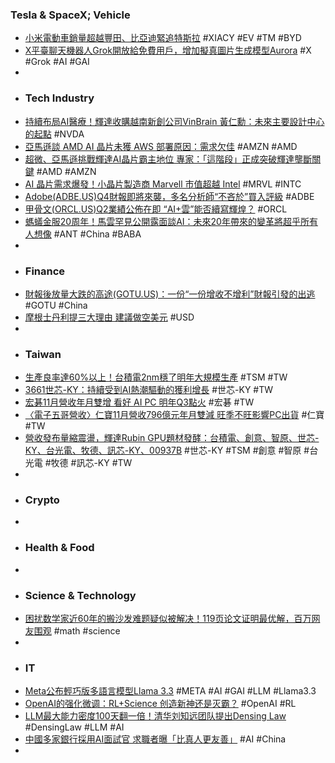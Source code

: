 ### Tesla & SpaceX; Vehicle
- [小米電動車銷量超越豐田、比亞迪緊追特斯拉](https://technews.tw/2024/12/09/xioami-electric-car-sales-july-to-september/) #XIACY #EV #TM #BYD
- [X平臺聊天機器人Grok開放給免費用戶，增加擬真圖片生成模型Aurora](https://www.ithome.com.tw/news/166406) #X #Grok #AI #GAI
-
- ### Tech Industry
- [持續布局AI醫療！輝達收購越南新創公司VinBrain 黃仁勳：未來主要設計中心的起點](https://news.cnyes.com/news/id/5801703) #NVDA
- [亞馬遜談 AMD AI 晶片未獲 AWS 部署原因：需求欠佳](https://technews.tw/2024/12/09/amazon-is-not-seeing-enough-demand-for-amds-ai-chips-to-offer-them-via-its-cloud/) #AMZN #AMD
- [超微、亞馬遜挑戰輝達AI晶片霸主地位 專家：「這階段」正成突破輝達壟斷關鍵](https://news.cnyes.com/news/id/5801687) #AMD #AMZN
- [AI 晶片需求爆發！小晶片製造商 Marvell 市值超越 Intel](https://www.techbang.com/posts/120055-ai-chips-marvell-intel) #MRVL #INTC
- [Adobe(ADBE.US)Q4財報即將來襲，多名分析師“不吝於”買入評級](https://hk.investing.com/news/stock-market-news/article-731306) #ADBE
- [甲骨文(ORCL.US)Q2業績公佈在即 “AI+雲”能否續寫輝煌？](https://hk.investing.com/news/stock-market-news/article-731200) #ORCL
- [螞蟻金服20周年！馬雲罕見公開露面談AI：未來20年帶來的變革將超乎所有人想像](https://news.cnyes.com/news/id/5802633) #ANT #China #BABA
-
- ### Finance
- [財報後放量大跌的高途(GOTU.US)：一份“一份增收不增利”財報引發的出逃](https://hk.investing.com/news/stock-market-news/article-731153) #GOTU #China
- [摩根士丹利提三大理由 建議做空美元](https://news.cnyes.com/news/id/5802282) #USD
-
- ### Taiwan
- [生產良率達60%以上！台積電2nm穩了明年大規模生產](https://news.xfastest.com/tsmc/146801/生產良率達60以上！台積電2nm穩了明年大規模生產/) #TSM #TW
- [3661世芯-KY：持續受到AI熱潮驅動的獲利增長](https://www.cmoney.tw/notes/note-detail.aspx?nid=888664) #世芯-KY #TW
- [宏碁11月營收年月雙增 看好 AI PC 明年Q3點火](https://news.cnyes.com/news/id/5803130) #宏碁 #TW
- [〈電子五哥營收〉仁寶11月營收796億元年月雙減 旺季不旺影響PC出貨](https://news.cnyes.com/news/id/5802632) #仁寶 #TW
- [營收發布量縮震盪，輝達Rubin GPU題材發酵：台積電、創意、智原、世芯-KY、台光電、牧德、訊芯-KY、00937B](https://news.cnyes.com/news/id/5803135) #世芯-KY #TSM #創意 #智原 #台光電 #牧德 #訊芯-KY #TW
-
- ### Crypto
-
- ### Health & Food
-
- ### Science & Technology
- [困扰数学家近60年的搬沙发难题疑似被解决！119页论文证明最优解，百万网友围观](https://www.jiqizhixin.com/articles/2024-12-08-4) #math #science
-
- ### IT
- [Meta公布輕巧版多語言模型Llama 3.3](https://www.ithome.com.tw/news/166407) #META #AI #GAI #LLM #Llama3.3
- [OpenAI的强化微调：RL+Science 创造新神还是灭霸？](https://www.jiqizhixin.com/articles/2024-12-08-3) #OpenAI #RL
- [LLM最大能力密度100天翻一倍！清华刘知远团队提出Densing Law](https://www.jiqizhixin.com/articles/2024-12-09-5) #DensingLaw #LLM #AI
- [中國多家銀行採用AI面試官 求職者曝「比真人更友善」](https://tw.news.yahoo.com/中國多家銀行採用ai面試官-求職者曝-比真人更友善-084809393.html) #AI #China
-